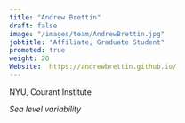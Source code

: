 ```yaml
---
title: "Andrew Brettin"
draft: false
image: "/images/team/AndrewBrettin.jpg"
jobtitle: "Affiliate, Graduate Student"
promoted: true
weight: 28
Website:  https://andrewbrettin.github.io/
---
```



NYU, Courant Institute

*Sea level variability*



